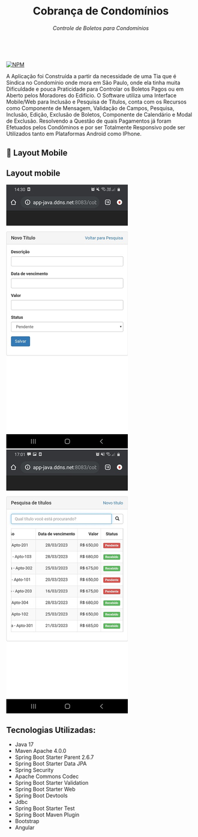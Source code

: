 <div>
    <h1 align="center">Cobrança de Condomínios</h1>
    <h6 align="center">Controle de Boletos para Condomínios</h6>
</div>
<br><br>

[![NPM](https://img.shields.io/npm/l/react)](https://github.com/Temgi/GestaoFornecedores/blob/main/LICENSE) 

<p>A Aplicação foi Construída a partir da necessidade de uma Tia que é Síndica no Condomínio onde mora em São Paulo, onde ela tinha muita Dificuldade e pouca Praticidade para Controlar os Boletos Pagos ou em Aberto pelos Moradores do Edifício. O Software utiliza uma Interface Mobile/Web para Inclusão e Pesquisa de Títulos, conta com os Recursos como Componente de Mensagem, Validação de Campos, Pesquisa, Inclusão, Edição, Exclusão de Boletos, Componente de Calendário e Modal de Exclusão. Resolvendo a Questão de quais Pagamentos já foram Efetuados pelos Condôminos e por ser Totalmente Responsivo pode ser Utilizados tanto em Plataformas Android como IPhone.</p> 

## 🎨 Layout Mobile

## Layout mobile
![Mobile 1](https://github.com/Temgi/CobrancaCondominio/blob/main/assets/Mobile1.png) ![Mobile 2](https://github.com/Temgi/CobrancaCondominio/blob/main/assets/Mobile2.png)


## Tecnologias Utilizadas:
<ul>
        <li>Java 17</li>
        <li> Maven Apache 4.0.0</li>
        <li> Spring Boot Starter Parent 2.6.7</li>
        <li> Spring Boot Starter Data JPA</li>
        <li> Spring Security</li>
        <li>Apache Commons Codec</li>
        <li>Spring Boot Starter Validation</li>
        <li>Spring Boot Starter Web</li>
        <li>Spring Boot Devtools</li>
        <li>Jdbc</li>
        <li>Spring Boot Starter Test </li>
        <li>Spring Boot Maven Plugin</li>
        <li>Bootstrap</li>
        <li>Angular</li>
</ul>
</div>

